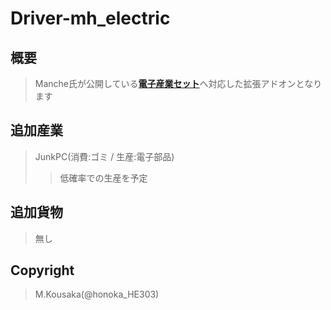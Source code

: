 # Driver-mh_electric

## 概要
> Manche氏が公開している[__電子産業セット__](http://harognize.s602.xrea.com/wk/index.php?plan%2F%E9%9B%BB%E5%AD%90%E7%94%A3%E6%A5%AD)ヘ対応した拡張アドオンとなります

## 追加産業
> JunkPC(消費:ゴミ / 生産:電子部品)
>> 低確率での生産を予定

## 追加貨物
> 無し

## Copyright
> M.Kousaka(@honoka_HE303)
